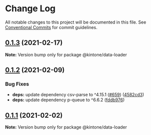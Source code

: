 # Change Log

All notable changes to this project will be documented in this file.
See [Conventional Commits](https://conventionalcommits.org) for commit guidelines.

## [0.1.3](https://github.com/kintone/js-sdk/compare/@kintone/data-loader@0.1.2...@kintone/data-loader@0.1.3) (2021-02-17)

**Note:** Version bump only for package @kintone/data-loader





## [0.1.2](https://github.com/kintone/js-sdk/compare/@kintone/data-loader@0.1.1...@kintone/data-loader@0.1.2) (2021-02-09)


### Bug Fixes

* **deps:** update dependency csv-parse to ^4.15.1 ([#659](https://github.com/kintone/js-sdk/issues/659)) ([4582cd3](https://github.com/kintone/js-sdk/commit/4582cd3ff7b7cd9c1dea41281386044b40a7efa5))
* **deps:** update dependency p-queue to ^6.6.2 ([fddb976](https://github.com/kintone/js-sdk/commit/fddb976a2218d8d7912e43f108127c312804832b))





## [0.1.1](https://github.com/kintone/js-sdk/compare/@kintone/data-loader@0.1.0...@kintone/data-loader@0.1.1) (2021-02-02)

**Note:** Version bump only for package @kintone/data-loader
